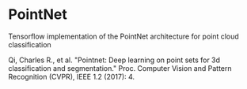 # PointNet
Tensorflow implementation of the PointNet architecture for point cloud classification

Qi, Charles R., et al. "Pointnet: Deep learning on point sets for 3d classification and segmentation." Proc. Computer Vision and Pattern Recognition (CVPR), IEEE 1.2 (2017): 4.
